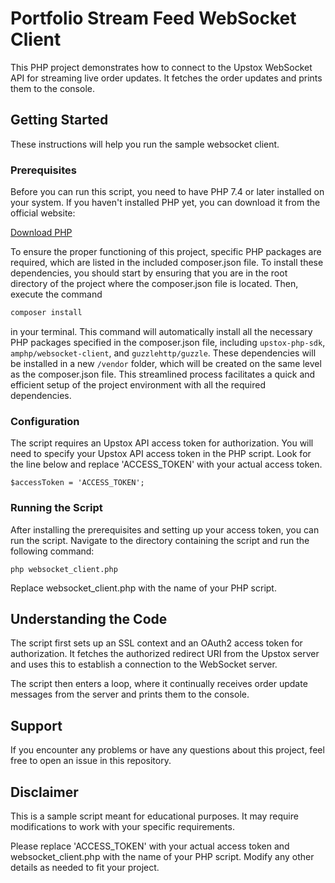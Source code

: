 # Portfolio Stream Feed WebSocket Client

This PHP project demonstrates how to connect to the Upstox WebSocket API for streaming live order updates. It fetches the order updates and prints them to the console.

## Getting Started

These instructions will help you run the sample websocket client.

### Prerequisites

Before you can run this script, you need to have PHP 7.4 or later installed on your system. If you haven't installed PHP yet, you can download it from the official website:

[Download PHP](https://www.php.net/downloads.php)

To ensure the proper functioning of this project, specific PHP packages are required, which are listed in the included composer.json file. To install these dependencies, you should start by ensuring that you are in the root directory of the project where the composer.json file is located. Then, execute the command

```sh
composer install
```

in your terminal. This command will automatically install all the necessary PHP packages specified in the composer.json file, including `upstox-php-sdk`, `amphp/websocket-client`, and `guzzlehttp/guzzle`. These dependencies will be installed in a new `/vendor` folder, which will be created on the same level as the composer.json file. This streamlined process facilitates a quick and efficient setup of the project environment with all the required dependencies.

### Configuration

The script requires an Upstox API access token for authorization. You will need to specify your Upstox API access token in the PHP script. Look for the line below and replace 'ACCESS_TOKEN' with your actual access token.

```
$accessToken = 'ACCESS_TOKEN';
```

### Running the Script

After installing the prerequisites and setting up your access token, you can run the script. Navigate to the directory containing the script and run the following command:

```
php websocket_client.php
```

Replace websocket_client.php with the name of your PHP script.

## Understanding the Code

The script first sets up an SSL context and an OAuth2 access token for authorization. It fetches the authorized redirect URI from the Upstox server and uses this to establish a connection to the WebSocket server.

The script then enters a loop, where it continually receives order update messages from the server and prints them to the console.

## Support

If you encounter any problems or have any questions about this project, feel free to open an issue in this repository.

## Disclaimer

This is a sample script meant for educational purposes. It may require modifications to work with your specific requirements.

Please replace 'ACCESS_TOKEN' with your actual access token and websocket_client.php with the name of your PHP script. Modify any other details as needed to fit your project.



